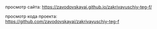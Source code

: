 просмотр сайта: https://zavodovskayai.github.io/zakrivayuschiy-teg-f/

просмотр кода проекта: https://github.com/zavodovskayai/zakrivayuschiy-teg-f

